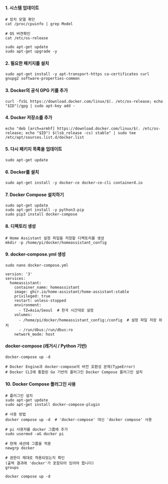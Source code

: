 #### 1. 시스템 업데이트
```less
# 장치 모델 확인
cat /proc/cpuinfo | grep Model

# OS 버젼확인
cat /etc/os-release

sudo apt-get update
sudo apt-get upgrade -y
```

#### 2. 필요한 패키지를 설치
```less
sudo apt-get install -y apt-transport-https ca-certificates curl gnupg2 software-properties-common
```

#### 3. Docker의 공식 GPG 키를 추가
```less
curl -fsSL https://download.docker.com/linux/$(. /etc/os-release; echo "$ID")/gpg | sudo apt-key add -
```


#### 4. Docker 저장소를 추가
```less
echo "deb [arch=armhf] https://download.docker.com/linux/$(. /etc/os-release; echo "$ID") $(lsb_release -cs) stable" | sudo tee /etc/apt/sources.list.d/docker.list
```

#### 5. 다시 패키지 목록을 업데이트
```less
sudo apt-get update
```

#### 6. Docker를 설치
```less
sudo apt-get install -y docker-ce docker-ce-cli containerd.io
```

#### 7. Docker Compose 설치하기
```less
sudo apt-get update
sudo apt-get install -y python3-pip
sudo pip3 install docker-compose
```

#### 8. 디렉토리 생성
```less
# Home Assistant 설정 파일을 저장할 디렉토리를 생성
mkdir -p /home/pi/docker/homeassistant_config
```

#### 9. docker-compose.yml 생성
```less
sudo nano docker-compose.yml
```

```less
version: '3'
services:
  homeassistant:
    container_name: homeassistant
    image: ghcr.io/home-assistant/home-assistant:stable
    privileged: true
    restart: unless-stopped
    environment:
      - TZ=Asia/Seoul  # 한국 시간대로 설정
    volumes:
      - /home/pi/docker/homeassistant_config:/config  # 설정 파일 저장 위치
      - /run/dbus:/run/dbus:ro
    network_mode: host
```

#### docker-compose (레거시 / Python 기반)
```less
docker-compose up -d

# Docker Engine과 docker-compose의 버전 호환성 문제(TypeError)
# Docker CLI에 통합된 Go 기반의 플러그인 Docker Compose 플러그인 설치
```

#### 10. Docker Compose 플러그인 사용
```less
# 플러그인 설치
sudo apt-get update
sudo apt-get install docker-compose-plugin

# 사용 방법
docker compose up -d  # 'docker-compose' 대신 'docker compose' 사용

# pi 사용자를 docker 그룹에 추가
sudo usermod -aG docker pi

# 현재 세션에 그룹을 적용
newgrp docker

# 권한이 제대로 적용되었는지 확인
(출력 결과에 'docker'가 포함되어 있어야 합니다)
groups

docker compose up -d
```











